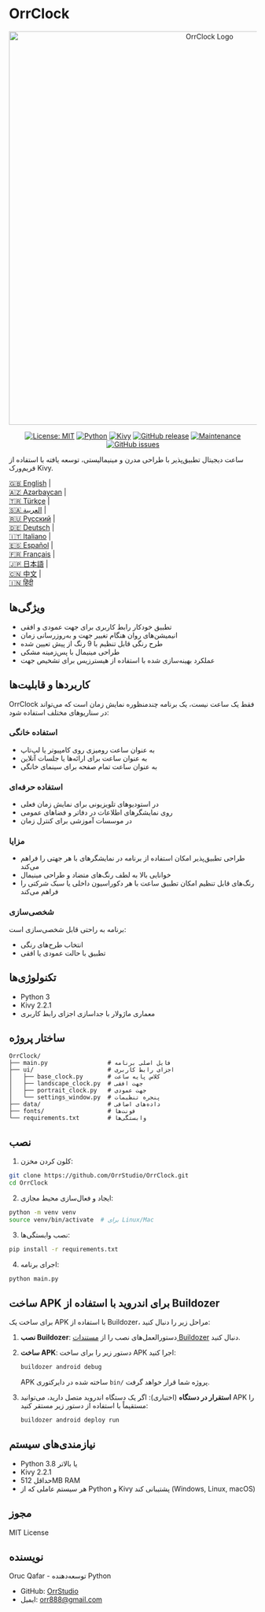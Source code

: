 # OrrClock

<div align="center">
  <img src="https://github.com/user-attachments/assets/83289c8e-472e-44d9-8bc7-eb27bec46763" alt="OrrClock Logo" width="800"/>
</div>

<div align="center">
  
[![License: MIT](https://img.shields.io/badge/License-MIT-yellow.svg)](https://opensource.org/licenses/MIT)
[![Python](https://img.shields.io/badge/Python-3.8%2B-blue)](https://www.python.org/)
[![Kivy](https://img.shields.io/badge/Kivy-2.2.1-brightgreen)](https://kivy.org/)
[![GitHub release](https://img.shields.io/badge/Release-v1.0.0-blue)](https://github.com/OrrStudio/OrrClock/releases)
[![Maintenance](https://img.shields.io/badge/Maintained%3F-yes-green.svg)](https://github.com/OrrStudio/OrrClock/graphs/commit-activity)
[![GitHub issues](https://img.shields.io/github/issues/OrrStudio/OrrClock)](https://github.com/OrrStudio/OrrClock/issues)

</div>

ساعت دیجیتال تطبیق‌پذیر با طراحی مدرن و مینیمالیستی، توسعه یافته با استفاده از فریم‌ورک Kivy.

[🇬🇧 English](../README.md) |  
[🇦🇿 Azərbaycan](README.az.md) |  
[🇹🇷 Türkçe](README.tr.md) |  
[🇸🇦 العربية](README.ar.md) |  
[🇷🇺 Русский](README.ru.md) |  
[🇩🇪 Deutsch](README.de.md) |  
[🇮🇹 Italiano](README.it.md) |  
[🇪🇸 Español](README.es.md) |  
[🇫🇷 Français](README.fr.md) |  
[🇯🇵 日本語](README.ja.md) |  
[🇨🇳 中文](README.zh.md) |  
[🇮🇳 हिंदी](README.hi.md)

## ویژگی‌ها

- تطبیق خودکار رابط کاربری برای جهت عمودی و افقی
- انیمیشن‌های روان هنگام تغییر جهت و به‌روزرسانی زمان
- طرح رنگی قابل تنظیم با 9 رنگ از پیش تعیین شده
- طراحی مینیمال با پس‌زمینه مشکی
- عملکرد بهینه‌سازی شده با استفاده از هیسترزیس برای تشخیص جهت

## کاربردها و قابلیت‌ها

OrrClock فقط یک ساعت نیست، یک برنامه چندمنظوره نمایش زمان است که می‌تواند در سناریوهای مختلف استفاده شود:

### استفاده خانگی
- به عنوان ساعت رومیزی روی کامپیوتر یا لپ‌تاپ
- به عنوان ساعت برای ارائه‌ها یا جلسات آنلاین
- به عنوان ساعت تمام صفحه برای سینمای خانگی

### استفاده حرفه‌ای
- در استودیوهای تلویزیونی برای نمایش زمان فعلی
- روی نمایشگرهای اطلاعات در دفاتر و فضاهای عمومی
- در موسسات آموزشی برای کنترل زمان

### مزایا
- طراحی تطبیق‌پذیر امکان استفاده از برنامه در نمایشگرهای با هر جهتی را فراهم می‌کند
- خوانایی بالا به لطف رنگ‌های متضاد و طراحی مینیمال
- رنگ‌های قابل تنظیم امکان تطبیق ساعت با هر دکوراسیون داخلی یا سبک شرکتی را فراهم می‌کند

### شخصی‌سازی
برنامه به راحتی قابل شخصی‌سازی است:
- انتخاب طرح‌های رنگی
- تطبیق با حالت عمودی یا افقی

## تکنولوژی‌ها

- Python 3
- Kivy 2.2.1
- معماری ماژولار با جداسازی اجزای رابط کاربری

## ساختار پروژه

```
OrrClock/
├── main.py                 # فایل اصلی برنامه
├── ui/                     # اجزای رابط کاربری
│   ├── base_clock.py       # کلاس پایه ساعت
│   ├── landscape_clock.py  # جهت افقی
│   ├── portrait_clock.py   # جهت عمودی
│   └── settings_window.py  # پنجره تنظیمات
├── data/                   # داده‌های اضافی
├── fonts/                  # فونت‌ها
└── requirements.txt        # وابستگی‌ها
```

## نصب

1. کلون کردن مخزن:
```bash
git clone https://github.com/OrrStudio/OrrClock.git
cd OrrClock
```

2. ایجاد و فعال‌سازی محیط مجازی:
```bash
python -m venv venv
source venv/bin/activate  # برای Linux/Mac
```

3. نصب وابستگی‌ها:
```bash
pip install -r requirements.txt
```

4. اجرای برنامه:
```bash
python main.py
```

## ساخت APK برای اندروید با استفاده از Buildozer

برای ساخت یک APK با استفاده از Buildozer، مراحل زیر را دنبال کنید:

1. **نصب Buildozer**:
   دستورالعمل‌های نصب را از [مستندات Buildozer](https://buildozer.readthedocs.io/en/latest/installation.html) دنبال کنید.

2. **ساخت APK**:
   دستور زیر را برای ساخت APK اجرا کنید:
   ```bash
   buildozer android debug
   ```
   APK ساخته شده در دایرکتوری `bin/` پروژه شما قرار خواهد گرفت.

3. **استقرار در دستگاه** (اختیاری):
   اگر یک دستگاه اندروید متصل دارید، می‌توانید APK را مستقیماً با استفاده از دستور زیر مستقر کنید:
   ```bash
   buildozer android deploy run
   ```

## نیازمندی‌های سیستم

- Python 3.8 یا بالاتر
- Kivy 2.2.1
- حداقل 512MB RAM
- هر سیستم عاملی که از Python و Kivy پشتیبانی کند (Windows, Linux, macOS)

## مجوز

MIT License

## نویسنده

Oruc Qafar - توسعه‌دهنده Python
- GitHub: [OrrStudio](https://github.com/OrrStudio)
- ایمیل: orr888@gmail.com
